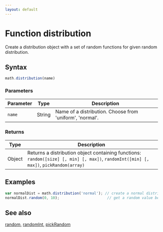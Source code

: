 ```yaml
---
layout: default
---
```


<h1 id="function-distribution">Function distribution</h1>

Create a distribution object with a set of random functions for given
random distribution.


<h2 id="syntax">Syntax</h2>

```js
math.distribution(name)
```

<h3 id="parameters">Parameters</h3>

Parameter | Type | Description
--------- | ---- | -----------
`name` | String | Name of a distribution. Choose from 'uniform', 'normal'.

<h3 id="returns">Returns</h3>

Type | Description
---- | -----------
Object | Returns a distribution object containing functions: `random([size] [, min] [, max])`, `randomInt([min] [, max])`, `pickRandom(array)`


<h2 id="examples">Examples</h2>

```js
var normalDist = math.distribution('normal'); // create a normal distribution
normalDist.random(0, 10);                      // get a random value between 0 and 10
```


<h2 id="see-also">See also</h2>

[random](random.html),
[randomInt](randomInt.html),
[pickRandom](pickRandom.html)


<!-- Note: This file is automatically generated from source code comments. Changes made in this file will be overridden. -->
